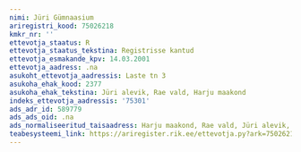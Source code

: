 ```yaml
---
nimi: Jüri Gümnaasium
ariregistri_kood: 75026218
kmkr_nr: ''
ettevotja_staatus: R
ettevotja_staatus_tekstina: Registrisse kantud
ettevotja_esmakande_kpv: 14.03.2001
ettevotja_aadress: .na
asukoht_ettevotja_aadressis: Laste tn 3
asukoha_ehak_kood: 2377
asukoha_ehak_tekstina: Jüri alevik, Rae vald, Harju maakond
indeks_ettevotja_aadressis: '75301'
ads_adr_id: 589779
ads_ads_oid: .na
ads_normaliseeritud_taisaadress: Harju maakond, Rae vald, Jüri alevik, Laste tn 3
teabesysteemi_link: https://ariregister.rik.ee/ettevotja.py?ark=75026218&ref=rekvisiidid
---
```

